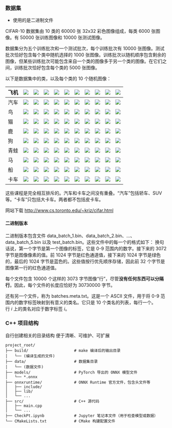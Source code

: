 ### 数据集
- 使用的是二进制文件

CIFAR-10 数据集由 10 类的 60000 张 32x32 彩色图像组成，每类 6000 张图像。有 50000 张训练图像和 10000 张测试图像。  
  
数据集分为五个训练批次和一个测试批次，每个训练批次有 10000 张图像。测试批次恰好包含每个类中随机选择的 1000 张图像。训练批次以随机顺序包含剩余的图像，但某些训练批次可能包含来自一个类的图像多于另一个类的图像。在它们之间，训练批次恰好包含每个类的 5000 张图像。  
  
以下是数据集中的类，以及每个类的 10 个随机图像：


| 飞机  | ![](http://www.cs.toronto.edu/~kriz/cifar-10-sample/airplane1.png)   | ![](http://www.cs.toronto.edu/~kriz/cifar-10-sample/airplane2.png)   | ![](http://www.cs.toronto.edu/~kriz/cifar-10-sample/airplane3.png)   | ![](http://www.cs.toronto.edu/~kriz/cifar-10-sample/airplane4.png)   | ![](http://www.cs.toronto.edu/~kriz/cifar-10-sample/airplane5.png)   | ![](http://www.cs.toronto.edu/~kriz/cifar-10-sample/airplane6.png)   | ![](http://www.cs.toronto.edu/~kriz/cifar-10-sample/airplane7.png)   | ![](http://www.cs.toronto.edu/~kriz/cifar-10-sample/airplane8.png)   | ![](http://www.cs.toronto.edu/~kriz/cifar-10-sample/airplane9.png)   | ![](http://www.cs.toronto.edu/~kriz/cifar-10-sample/airplane10.png)   |
| --- | -------------------------------------------------------------------- | -------------------------------------------------------------------- | -------------------------------------------------------------------- | -------------------------------------------------------------------- | -------------------------------------------------------------------- | -------------------------------------------------------------------- | -------------------------------------------------------------------- | -------------------------------------------------------------------- | -------------------------------------------------------------------- | --------------------------------------------------------------------- |
| 汽车  | ![](http://www.cs.toronto.edu/~kriz/cifar-10-sample/automobile1.png) | ![](http://www.cs.toronto.edu/~kriz/cifar-10-sample/automobile2.png) | ![](http://www.cs.toronto.edu/~kriz/cifar-10-sample/automobile3.png) | ![](http://www.cs.toronto.edu/~kriz/cifar-10-sample/automobile4.png) | ![](http://www.cs.toronto.edu/~kriz/cifar-10-sample/automobile5.png) | ![](http://www.cs.toronto.edu/~kriz/cifar-10-sample/automobile6.png) | ![](http://www.cs.toronto.edu/~kriz/cifar-10-sample/automobile7.png) | ![](http://www.cs.toronto.edu/~kriz/cifar-10-sample/automobile8.png) | ![](http://www.cs.toronto.edu/~kriz/cifar-10-sample/automobile9.png) | ![](http://www.cs.toronto.edu/~kriz/cifar-10-sample/automobile10.png) |
| 鸟   | ![](http://www.cs.toronto.edu/~kriz/cifar-10-sample/bird1.png)       | ![](http://www.cs.toronto.edu/~kriz/cifar-10-sample/bird2.png)       | ![](http://www.cs.toronto.edu/~kriz/cifar-10-sample/bird3.png)       | ![](http://www.cs.toronto.edu/~kriz/cifar-10-sample/bird4.png)       | ![](http://www.cs.toronto.edu/~kriz/cifar-10-sample/bird5.png)       | ![](http://www.cs.toronto.edu/~kriz/cifar-10-sample/bird6.png)       | ![](http://www.cs.toronto.edu/~kriz/cifar-10-sample/bird7.png)       | ![](http://www.cs.toronto.edu/~kriz/cifar-10-sample/bird8.png)       | ![](http://www.cs.toronto.edu/~kriz/cifar-10-sample/bird9.png)       | ![](http://www.cs.toronto.edu/~kriz/cifar-10-sample/bird10.png)       |
| 猫   | ![](http://www.cs.toronto.edu/~kriz/cifar-10-sample/cat1.png)        | ![](http://www.cs.toronto.edu/~kriz/cifar-10-sample/cat2.png)        | ![](http://www.cs.toronto.edu/~kriz/cifar-10-sample/cat3.png)        | ![](http://www.cs.toronto.edu/~kriz/cifar-10-sample/cat4.png)        | ![](http://www.cs.toronto.edu/~kriz/cifar-10-sample/cat5.png)        | ![](http://www.cs.toronto.edu/~kriz/cifar-10-sample/cat6.png)        | ![](http://www.cs.toronto.edu/~kriz/cifar-10-sample/cat7.png)        | ![](http://www.cs.toronto.edu/~kriz/cifar-10-sample/cat8.png)        | ![](http://www.cs.toronto.edu/~kriz/cifar-10-sample/cat9.png)        | ![](http://www.cs.toronto.edu/~kriz/cifar-10-sample/cat10.png)        |
| 鹿   | ![](http://www.cs.toronto.edu/~kriz/cifar-10-sample/deer1.png)       | ![](http://www.cs.toronto.edu/~kriz/cifar-10-sample/deer2.png)       | ![](http://www.cs.toronto.edu/~kriz/cifar-10-sample/deer3.png)       | ![](http://www.cs.toronto.edu/~kriz/cifar-10-sample/deer4.png)       | ![](http://www.cs.toronto.edu/~kriz/cifar-10-sample/deer5.png)       | ![](http://www.cs.toronto.edu/~kriz/cifar-10-sample/deer6.png)       | ![](http://www.cs.toronto.edu/~kriz/cifar-10-sample/deer7.png)       | ![](http://www.cs.toronto.edu/~kriz/cifar-10-sample/deer8.png)       | ![](http://www.cs.toronto.edu/~kriz/cifar-10-sample/deer9.png)       | ![](http://www.cs.toronto.edu/~kriz/cifar-10-sample/deer10.png)       |
| 狗   | ![](http://www.cs.toronto.edu/~kriz/cifar-10-sample/dog1.png)        | ![](http://www.cs.toronto.edu/~kriz/cifar-10-sample/dog2.png)        | ![](http://www.cs.toronto.edu/~kriz/cifar-10-sample/dog3.png)        | ![](http://www.cs.toronto.edu/~kriz/cifar-10-sample/dog4.png)        | ![](http://www.cs.toronto.edu/~kriz/cifar-10-sample/dog5.png)        | ![](http://www.cs.toronto.edu/~kriz/cifar-10-sample/dog6.png)        | ![](http://www.cs.toronto.edu/~kriz/cifar-10-sample/dog7.png)        | ![](http://www.cs.toronto.edu/~kriz/cifar-10-sample/dog8.png)        | ![](http://www.cs.toronto.edu/~kriz/cifar-10-sample/dog9.png)        | ![](http://www.cs.toronto.edu/~kriz/cifar-10-sample/dog10.png)        |
| 青蛙  | ![](http://www.cs.toronto.edu/~kriz/cifar-10-sample/frog1.png)       | ![](http://www.cs.toronto.edu/~kriz/cifar-10-sample/frog2.png)       | ![](http://www.cs.toronto.edu/~kriz/cifar-10-sample/frog3.png)       | ![](http://www.cs.toronto.edu/~kriz/cifar-10-sample/frog4.png)       | ![](http://www.cs.toronto.edu/~kriz/cifar-10-sample/frog5.png)       | ![](http://www.cs.toronto.edu/~kriz/cifar-10-sample/frog6.png)       | ![](http://www.cs.toronto.edu/~kriz/cifar-10-sample/frog7.png)       | ![](http://www.cs.toronto.edu/~kriz/cifar-10-sample/frog8.png)       | ![](http://www.cs.toronto.edu/~kriz/cifar-10-sample/frog9.png)       | ![](http://www.cs.toronto.edu/~kriz/cifar-10-sample/frog10.png)       |
| 马   | ![](http://www.cs.toronto.edu/~kriz/cifar-10-sample/horse1.png)      | ![](http://www.cs.toronto.edu/~kriz/cifar-10-sample/horse2.png)      | ![](http://www.cs.toronto.edu/~kriz/cifar-10-sample/horse3.png)      | ![](http://www.cs.toronto.edu/~kriz/cifar-10-sample/horse4.png)      | ![](http://www.cs.toronto.edu/~kriz/cifar-10-sample/horse5.png)      | ![](http://www.cs.toronto.edu/~kriz/cifar-10-sample/horse6.png)      | ![](http://www.cs.toronto.edu/~kriz/cifar-10-sample/horse7.png)      | ![](http://www.cs.toronto.edu/~kriz/cifar-10-sample/horse8.png)      | ![](http://www.cs.toronto.edu/~kriz/cifar-10-sample/horse9.png)      | ![](http://www.cs.toronto.edu/~kriz/cifar-10-sample/horse10.png)      |
| 船   | ![](http://www.cs.toronto.edu/~kriz/cifar-10-sample/ship1.png)       | ![](http://www.cs.toronto.edu/~kriz/cifar-10-sample/ship2.png)       | ![](http://www.cs.toronto.edu/~kriz/cifar-10-sample/ship3.png)       | ![](http://www.cs.toronto.edu/~kriz/cifar-10-sample/ship4.png)       | ![](http://www.cs.toronto.edu/~kriz/cifar-10-sample/ship5.png)       | ![](http://www.cs.toronto.edu/~kriz/cifar-10-sample/ship6.png)       | ![](http://www.cs.toronto.edu/~kriz/cifar-10-sample/ship7.png)       | ![](http://www.cs.toronto.edu/~kriz/cifar-10-sample/ship8.png)       | ![](http://www.cs.toronto.edu/~kriz/cifar-10-sample/ship9.png)       | ![](http://www.cs.toronto.edu/~kriz/cifar-10-sample/ship10.png)       |
| 卡车  | ![](http://www.cs.toronto.edu/~kriz/cifar-10-sample/truck1.png)      | ![](http://www.cs.toronto.edu/~kriz/cifar-10-sample/truck2.png)      | ![](http://www.cs.toronto.edu/~kriz/cifar-10-sample/truck3.png)      | ![](http://www.cs.toronto.edu/~kriz/cifar-10-sample/truck4.png)      | ![](http://www.cs.toronto.edu/~kriz/cifar-10-sample/truck5.png)      | ![](http://www.cs.toronto.edu/~kriz/cifar-10-sample/truck6.png)      | ![](http://www.cs.toronto.edu/~kriz/cifar-10-sample/truck7.png)      | ![](http://www.cs.toronto.edu/~kriz/cifar-10-sample/truck8.png)      | ![](http://www.cs.toronto.edu/~kriz/cifar-10-sample/truck9.png)      | ![](http://www.cs.toronto.edu/~kriz/cifar-10-sample/truck10.png)      |

这些课程是完全相互排斥的。汽车和卡车之间没有重叠。“汽车”包括轿车、SUV 等。“卡车”只包括大卡车。两者都不包括皮卡车。

网站下载 http://www.cs.toronto.edu/~kriz/cifar.html

#### 二进制版本

二进制版本包含文件 data_batch_1.bin、data_batch_2.bin、...、data_batch_5.bin 以及 test_batch.bin。这些文件中的每一个的格式如下： 换句话说，第一个字节是第一个图像的标签，它是 0-9 范围内的数字。接下来的 3072 字节是图像像素的值。前 1024 字节是红色通道值，接下来的 1024 字节是绿色的，最后的 1024 字节是蓝色的。这些值按行优先顺序存储，因此前 32 个字节是图像第一行的红色通道值。  
  
每个文件包含 10000 个这样的 3073 字节图像“行”，尽管**没有任何东西可以分隔行**。因此，每个文件的长度应恰好为 30730000 字节。  
  
还有另一个文件，称为 batches.meta.txt。这是一个 ASCII 文件，用于将 0-9 范围内的数字标签映射到有意义的类名。它只是 10 个类名的列表，每行一个。行 _i_ 上的类名对应于数字标签 _i_。

### C++ 项目结构
自行创建相关的目录结构
	便于清晰、可维护、可扩展
```text
project_root/
├── build/                    # make 编译后的输出目录
│   └── (编译生成的文件)
├── data/                     # 数据集目录
│   └── (数据文件)
├── models/                   # PyTorch 导出的 ONNX 模型文件
│   └── *.onnx
├── onnxruntime/              # ONNX Runtime 官方文件，包含头文件等
│   ├── include/
│   ├── lib/
│   └── ...
├── src/                      # C++ 源代码
│   ├── main.cpp
│   └── ...
├── CheckPt.ipynb             # Jupyter 笔记本文件（用于检查模型或数据）
└── CMakeLists.txt            # CMake 构建配置文件
```

